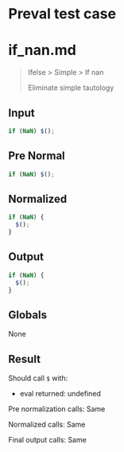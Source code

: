 # Preval test case

# if_nan.md

> Ifelse > Simple > If nan
>
> Eliminate simple tautology

## Input

`````js filename=intro
if (NaN) $();
`````

## Pre Normal

`````js filename=intro
if (NaN) $();
`````

## Normalized

`````js filename=intro
if (NaN) {
  $();
}
`````

## Output

`````js filename=intro
if (NaN) {
  $();
}
`````

## Globals

None

## Result

Should call `$` with:
 - eval returned: undefined

Pre normalization calls: Same

Normalized calls: Same

Final output calls: Same
